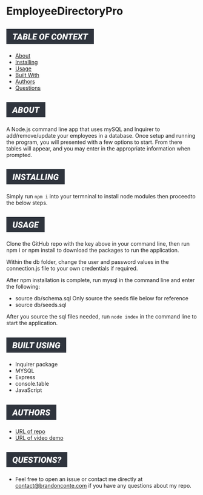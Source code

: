 # EmployeeDirectoryPro

## <a href="#readme-badge"><img src="https://github.com/teamjuli0/readme-badges/blob/main/themes/clean-dark/menu-categories/table-of-context.png?raw=true" style="height: 40px"></a>


- [About](#about)
- [Installing](#installing)
- [Usage](#usage)
- [Built With](#built_using)
- [Authors](#authors)
- [Questions](#questions)

## <a href="#readme-badge"><img id="about" src="https://github.com/teamjuli0/readme-badges/blob/main/themes/clean-dark/menu-categories/about.png?raw=true" style="height: 40px"></a>


A Node.js command line app that uses mySQL and Inquirer to add/remove/update your employees in a database. 
Once setup and running the program, you will presented with a few options to start. From there tables will appear, and you may enter in the appropriate information when prompted.

## <a href="#readme-badge"><img id="installing" src="https://github.com/teamjuli0/readme-badges/blob/main/themes/clean-dark/menu-categories/installing.png?raw=true" style="height: 40px"></a>

Simply run `` npm i `` into your termninal to install node modules then proceedto the below steps. 

## <a href="#readme-badge" target="_blank"><img id="usage" src="https://github.com/teamjuli0/readme-badges/blob/main/themes/clean-dark/menu-categories/usage.png?raw=true" style="height: 40px"></a>

Clone the GitHub repo with the key above in your command line, then run npm i or npm install to download the packages to run the application.

Within the db folder, change the user and password values in the connection.js file to your own credentials if required.

After npm installation is complete, run mysql in the command line and enter the following:
  * source db/schema.sql
  Only source the seeds file below for reference
  * source db/seeds.sql 

After you source the sql files needed, run `` node index `` in the command line to start the application. 

## <a href="#readme-badge"><img id="built_using" src="https://github.com/teamjuli0/readme-badges/blob/main/themes/clean-dark/menu-categories/built-using.png?raw=true" style="height: 40px"></a>

* Inquirer package
* MYSQL
* Express
* console.table
* JavaScript


## <a href="#readme-badge"><img id="authors" src="https://github.com/teamjuli0/readme-badges/blob/main/themes/clean-dark/menu-categories/authors.png?raw=true" style="height: 40px"></a>

* [URL of repo](https://github.com/BrandonConte/EmployeeDirectoryPro)
* [URL of video demo](https://drive.google.com/file/d/1eQLvrbf2AE5uAOa1LerPUTpU37KXTOVg/view?usp=sharing)

## <a href="#readme-badge"><img id="questions" src="https://github.com/teamjuli0/readme-badges/blob/main/themes/clean-dark/menu-categories/questions-alt.png?raw=true" style="height: 40px"></a>

- Feel free to open an issue or contact me directly at contact@brandonconte.com if you have any questions about my repo. 
